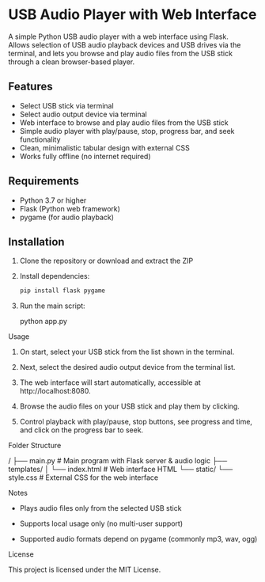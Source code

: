 # USB Audio Player with Web Interface

A simple Python USB audio player with a web interface using Flask.  
Allows selection of USB audio playback devices and USB drives via the terminal, and lets you browse and play audio files from the USB stick through a clean browser-based player.


## Features

- Select USB stick via terminal  
- Select audio output device via terminal  
- Web interface to browse and play audio files from the USB stick  
- Simple audio player with play/pause, stop, progress bar, and seek functionality  
- Clean, minimalistic tabular design with external CSS  
- Works fully offline (no internet required)  

## Requirements

- Python 3.7 or higher  
- Flask (Python web framework)  
- pygame (for audio playback)  


## Installation

1. Clone the repository or download and extract the ZIP  
2. Install dependencies:

   ```bash
   pip install flask pygame


3. Run the main script:

    python app.py

Usage

   1. On start, select your USB stick from the list shown in the terminal.

   2. Next, select the desired audio output device from the terminal list.

   3. The web interface will start automatically, accessible at http://localhost:8080.

   4. Browse the audio files on your USB stick and play them by clicking.

   5. Control playback with play/pause, stop buttons, see progress and time, and click on the progress bar to seek.

Folder Structure

/
├── main.py               # Main program with Flask server & audio logic
├── templates/
│   └── index.html        # Web interface HTML
└── static/
    └── style.css         # External CSS for the web interface

Notes

   - Plays audio files only from the selected USB stick

   - Supports local usage only (no multi-user support)

   - Supported audio formats depend on pygame (commonly mp3, wav, ogg)

License

This project is licensed under the MIT License.
